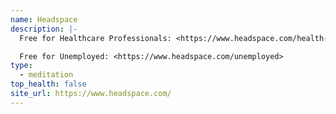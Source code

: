 ```yaml
---
name: Headspace
description: |-
  Free for Healthcare Professionals: <https://www.headspace.com/health-covid-19>

  Free for Unemployed: <https://www.headspace.com/unemployed>
type:
  - meditation
top_health: false
site_url: https://www.headspace.com/
---
```

